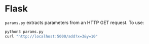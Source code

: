 # Flask

`params.py` extracts parameters from an HTTP GET request. To use:

```bash
python3 params.py
curl "http://localhost:5000/add?x=3&y=10"
```